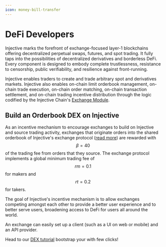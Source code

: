 ```yaml
---
icon: money-bill-transfer
---
```


# DeFi Developers

Injective marks the forefront of exchange-focused layer-1 blockchains offering decentralized perpetual swaps, futures, and spot trading. It fully taps into the possibilities of decentralized derivatives and borderless DeFi. Every component is designed to embody complete trustlessness, resistance to censorship, public verifiability, and resilience against front-running.

Injective enables traders to create and trade arbitrary spot and derivatives markets. Injective also enables on-chain limit orderbook management, on-chain trade execution, on-chain order matching, on-chain transaction settlement, and on-chain trading incentive distribution through the logic codified by the Injective Chain's [Exchange Module](../developers-native/injective/exchange/).

## Build an Orderbook DEX on Injective

As an incentive mechanism to encourage exchanges to build on Injective and source trading activity, exchanges that originate orders into the shared orderbook of Injective's exchange protocol ([read more](../developers-native/injective/exchange/)) are rewarded with $$β=40%β=40%$$ of the trading fee from orders that they source. The exchange protocol implements a global minimum trading fee of $$rm=0.1%rm​=0.1%$$ for makers and $$rt=0.2%rt​=0.2%$$ for takers.

The goal of Injective's incentive mechanism is to allow exchanges competing amongst each other to provide a better user experience and to better serve users, broadening access to DeFi for users all around the world.

An exchange can easily set up a client (such as a UI on web or mobile) and an API provider.

Head to our [DEX tutorial](../developers/dapps/example-dex.md) bootstrap your with few clicks!
